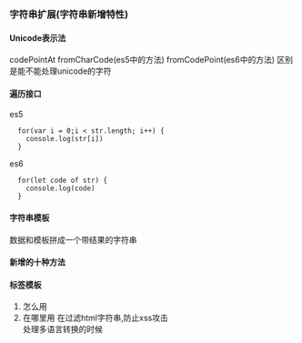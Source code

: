 ### 字符串扩展(字符串新增特性)
#### Unicode表示法

codePointAt
fromCharCode(es5中的方法)
fromCodePoint(es6中的方法)
区别是能不能处理unicode的字符
#### 遍历接口
es5
```
  for(var i = 0;i < str.length; i++) {
    console.log(str[i])
  }
```
es6
```
  for(let code of str) {
    console.log(code)
  }
```

#### 字符串模板
数据和模板拼成一个带结果的字符串
#### 新增的十种方法

#### 标签模板
1. 怎么用
2. 在哪里用
在过滤html字符串,防止xss攻击  
处理多语言转换的时候